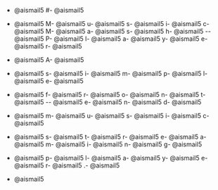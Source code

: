 - @aismail5
#- @aismail5
 - @aismail5
M- @aismail5
u- @aismail5
s- @aismail5
i- @aismail5
c- @aismail5
M- @aismail5
a- @aismail5
s- @aismail5
h- @aismail5
-- @aismail5
P- @aismail5
l- @aismail5
a- @aismail5
y- @aismail5
e- @aismail5
r- @aismail5

- @aismail5
A- @aismail5
 - @aismail5
s- @aismail5
i- @aismail5
m- @aismail5
p- @aismail5
l- @aismail5
e- @aismail5
 - @aismail5
f- @aismail5
r- @aismail5
o- @aismail5
n- @aismail5
t- @aismail5
-- @aismail5
e- @aismail5
n- @aismail5
d- @aismail5
 - @aismail5
m- @aismail5
u- @aismail5
s- @aismail5
i- @aismail5
c- @aismail5
 - @aismail5
s- @aismail5
t- @aismail5
r- @aismail5
e- @aismail5
a- @aismail5
m- @aismail5
i- @aismail5
n- @aismail5
g- @aismail5
 - @aismail5
p- @aismail5
l- @aismail5
a- @aismail5
y- @aismail5
e- @aismail5
r- @aismail5
.- @aismail5

- @aismail5

